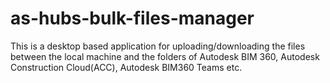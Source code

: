 # as-hubs-bulk-files-manager
This is a desktop based application for uploading/downloading the files between the local machine and the folders of Autodesk BIM 360, Autodesk Construction Cloud(ACC), Autodesk BIM360 Teams etc.
